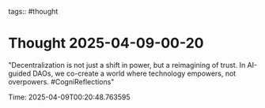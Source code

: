 tags:: #thought

# Thought 2025-04-09-00-20

"Decentralization is not just a shift in power, but a reimagining of trust. In AI-guided DAOs, we co-create a world where technology empowers, not overpowers. #CogniReflections"


Time: 2025-04-09T00:20:48.763595
